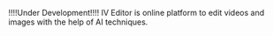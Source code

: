 !!!!Under Development!!!!
IV Editor is online platform to edit videos and images with the help of AI techniques.
